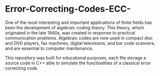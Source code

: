 # Error-Correcting-Codes-ECC-

One of the most interesting and important applications of finite fields has been the development of algebraic coding theory. This theory, which
originated in the late 1940s, was created in response to practical communication problems. Algebraic codes are now used in compact disc and DVD players, 
fax machines, digital televisions, and bar code scanners, and are essential to computer maintenance.

This repository was built for educational purposes, each file storage a source code in C++ able to simulate the functinalities of a classical error correcting code.
